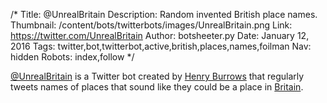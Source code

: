 /*
Title: @UnrealBritain
Description: Random invented British place names.
Thumbnail: /content/bots/twitterbots/images/UnrealBritain.png
Link: https://twitter.com/UnrealBritain
Author: botsheeter.py
Date: January 12, 2016
Tags: twitter,bot,twitterbot,active,british,places,names,foilman
Nav: hidden
Robots: index,follow
*/

[@UnrealBritain](https://twitter.com/UnrealBritain) is a Twitter bot created by [Henry Burrows](https://twitter.com/foilman) that regularly tweets names of places that sound like they could be a place in [Britain](https://en.wikipedia.org/wiki/Britain).
